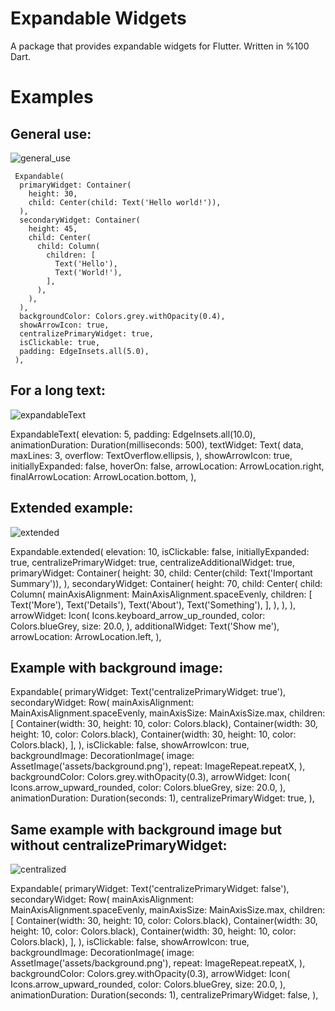 <h1>Expandable Widgets</h1>
A package that provides expandable widgets for Flutter. Written in %100 Dart.

<h1> Examples </h1>
<h2> General use: </h2>

![general_use](https://user-images.githubusercontent.com/69001201/120908143-15d74b80-c670-11eb-81df-b3a5f83a99ac.gif)

     Expandable(
      primaryWidget: Container(
        height: 30,
        child: Center(child: Text('Hello world!')),
      ),
      secondaryWidget: Container(
        height: 45,
        child: Center(
          child: Column(
            children: [
              Text('Hello'),
              Text('World!'),
            ],
          ),
        ),
      ),
      backgroundColor: Colors.grey.withOpacity(0.4),
      showArrowIcon: true,
      centralizePrimaryWidget: true,
      isClickable: true,
      padding: EdgeInsets.all(5.0),
     ),

<h2> For a long text: </h2>

![expandableText](https://user-images.githubusercontent.com/69001201/120908163-4ae39e00-c670-11eb-880d-c82e944931b2.gif)

ExpandableText(
 elevation: 5,
 padding: EdgeInsets.all(10.0),
 animationDuration: Duration(milliseconds: 500),
 textWidget: Text(
   data,
   maxLines: 3,
   overflow: TextOverflow.ellipsis,
 ),
 showArrowIcon: true,
 initiallyExpanded: false,
 hoverOn: false,
 arrowLocation: ArrowLocation.right,
 finalArrowLocation: ArrowLocation.bottom,
),

<h2> Extended example: </h2>

![extended](https://user-images.githubusercontent.com/69001201/120908186-87af9500-c670-11eb-8bef-b5ba7e424a08.gif)

Expandable.extended(
 elevation: 10,
 isClickable: false,
 initiallyExpanded: true,
 centralizePrimaryWidget: true,
 centralizeAdditionalWidget: true,
 primaryWidget: Container(
   height: 30,
   child: Center(child: Text('Important Summary')),
 ),
 secondaryWidget: Container(
   height: 70,
   child: Center(
     child: Column(
       mainAxisAlignment: MainAxisAlignment.spaceEvenly,
       children: [
         Text('More'),
         Text('Details'),
         Text('About'),
         Text('Something'),
       ],
     ),
   ),
 ),
 arrowWidget: Icon(
   Icons.keyboard_arrow_up_rounded,
   color: Colors.blueGrey,
   size: 20.0,
 ),
 additionalWidget: Text('Show me'),
 arrowLocation: ArrowLocation.left,
),
            
<h2> Example with background image: </h2>

Expandable(
 primaryWidget: Text('centralizePrimaryWidget: true'),
 secondaryWidget: Row(
   mainAxisAlignment: MainAxisAlignment.spaceEvenly,
   mainAxisSize: MainAxisSize.max,
   children: [
     Container(width: 30, height: 10, color: Colors.black),
     Container(width: 30, height: 10, color: Colors.black),
     Container(width: 30, height: 10, color: Colors.black),
   ],
 ),
 isClickable: false,
 showArrowIcon: true,
 backgroundImage: DecorationImage(
   image: AssetImage('assets/background.png'),
   repeat: ImageRepeat.repeatX,
 ),
 backgroundColor: Colors.grey.withOpacity(0.3),
 arrowWidget: Icon(
   Icons.arrow_upward_rounded,
   color: Colors.blueGrey,
   size: 20.0,
 ),
  animationDuration: Duration(seconds: 1),
  centralizePrimaryWidget: true,
),

<h2> Same example with background image but without centralizePrimaryWidget: </h2>

![centralized](https://user-images.githubusercontent.com/69001201/120908212-a44bcd00-c670-11eb-8566-1c022fb05060.gif)

Expandable(
 primaryWidget: Text('centralizePrimaryWidget: false'),
 secondaryWidget: Row(
   mainAxisAlignment: MainAxisAlignment.spaceEvenly,
   mainAxisSize: MainAxisSize.max,
   children: [
     Container(width: 30, height: 10, color: Colors.black),
     Container(width: 30, height: 10, color: Colors.black),
     Container(width: 30, height: 10, color: Colors.black),
   ],
 ),
 isClickable: false,
 showArrowIcon: true,
 backgroundImage: DecorationImage(
   image: AssetImage('assets/background.png'),
   repeat: ImageRepeat.repeatX,
 ),
 backgroundColor: Colors.grey.withOpacity(0.3),
 arrowWidget: Icon(
   Icons.arrow_upward_rounded,
   color: Colors.blueGrey,
   size: 20.0,
 ),
 animationDuration: Duration(seconds: 1),
 centralizePrimaryWidget: false,
),
